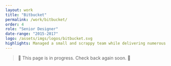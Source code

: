 ```yaml
---
layout: work
title: "Bitbucket"
permalink: /work/bitbucket/
order: 4
role: "Senior Designer"
date-range: "2015-2017"
logo: /assets/imgs/logos/bitbucket.svg
highlights: Managed a small and scrappy team while delivering numerous key wins for Bitbucket customers and business.
---
```


> 🚧 This page is in progress. Check back again soon. 🚧